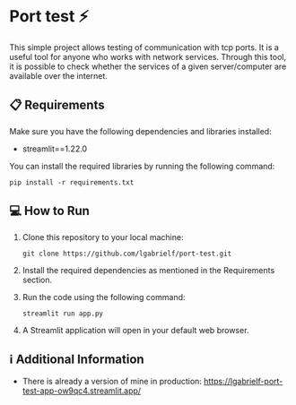 # Port test ⚡

This simple project allows testing of communication with tcp ports. It is a useful tool for anyone who works with network services. Through this tool, it is possible to check whether the services of a given server/computer are available over the internet.


## 📋 Requirements

Make sure you have the following dependencies and libraries installed:

- streamlit==1.22.0

You can install the required libraries by running the following command:
```
pip install -r requirements.txt
```


## 💻 How to Run

1. Clone this repository to your local machine:
    ```
    git clone https://github.com/lgabrielf/port-test.git
    ```

2. Install the required dependencies as mentioned in the Requirements section.


3. Run the code using the following command:
    ```
    streamlit run app.py
    ```

4. A Streamlit application will open in your default web browser.

## ℹ️ Additional Information

- There is already a version of mine in production: https://lgabrielf-port-test-app-ow9qc4.streamlit.app/
